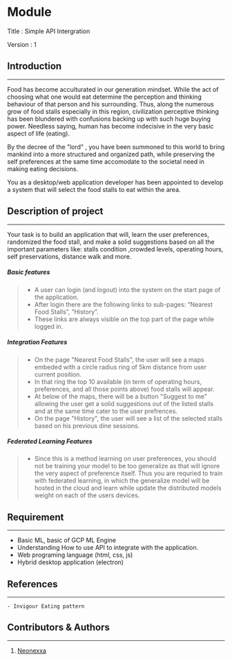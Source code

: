 # Module 

Title : Simple API Intergration

Version : 1

## Introduction
---
Food has become acculturated in our generation mindset. While the act of choosing what one would eat determine the perception and thinking behaviour of that person and his surrounding. Thus, along the numerous grow of food stalls especially in this region, civilization perceptive thinking has been blundered with confusions backing up with such huge buying power. Needless saying, human has become indecisive in the very basic aspect of life (eating). 

By the decree of the "lord" , you have been summoned to this world to bring mankind into a more structured and organized path, while preserving the self preferences at the same time accomodate to the societal need in making eating decisions. 

You as a desktop/web application developer has been appointed to develop a system that will select the food stalls to eat within the area. 

## Description of project
---
Your task is to build an application that will, learn the user preferences, randomized the food stall, and make a solid suggestions based on all the important parameters like: stalls condition ,crowded levels, operating hours, self preservations, distance walk and more. 

##### Basic features

>- A user can login (and logout) into the system on the start page of the application.
>- After login there are the following links to sub-pages: “Nearest Food Stalls”, “History”. 
>- These links are always visible on the top part of the page while logged in.

##### Integration Features

>- On the page "Nearest Food Stalls", the user will see a maps embeded with a circle radius ring of 5km distance from user current position. 
>- In that ring the top 10 available (in term of operating hours, preferences, and all those points above) food stalls will appear. 
>- At below of the maps, there will be a button "Suggest to me" allowing the user get a solid suggestions out of the listed stalls and at the same time cater to the user prefrences.
>- On the page "History", the user will see a list of the selected stalls based on his previous dine sessions. 

##### Federated Learning Features

>- Since this is a method learning on user preferences, you should not be training your model to be too generalize as that will ignore the very aspect of preference itself. Thus you are requried to train with federated learning, in which the generalize model will be hosted in the cloud and learn while update the distributed models weight on each of the users devices.

## Requirement
---
- Basic ML, basic of GCP ML Engine
- Understanding How to use API to integrate with the application. 
- Web programing language (html, css, js)
- Hybrid desktop application (electron) 

## References
---
```
- Invigour Eating pattern 

```

## Contributors & Authors
---
1. [Neonexxa](https://github.com/neonexxa)
